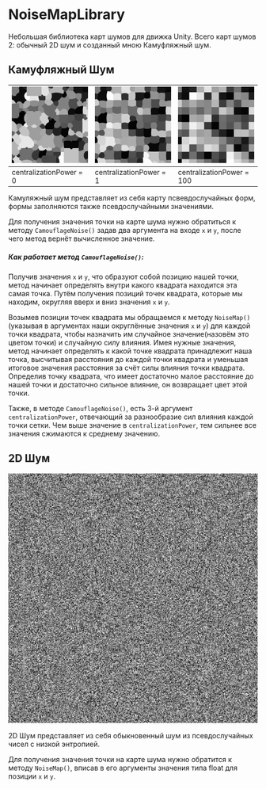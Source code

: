 # NoiseMapLibrary

Небольшая библиотека карт шумов для движка Unity. Всего карт шумов 2: обычный 2D шум и созданный мною Камуфляжный шум.

## Камуфляжный Шум

| ![Image1](CamouflageNoise/CentralizationPower0.png) | ![Image2](CamouflageNoise/CentralizationPower1.png) | ![Image3](CamouflageNoise/CentralizationPower100.png) |
|------------------------------------------|------------------------------------------|------------------------------------------|
| centralizationPower = 0                  |     centralizationPower = 1              |         centralizationPower = 100        |

Камуляжный шум представляет из себя карту псвевдослучайных форм, формы заполняются также псевдослучайными значениями.

Для получения значения точки на карте шума нужно обратиться к методу `CamouflageNoise()` задав два аргумента на входе `x` и `y`, после чего метод вернёт вычисленное значение.

##### Как работает метод `CamouflageNoise()`:

Получив значения `x` и `y`, что образуют собой позицию нашей точки, метод начинает определять внутри какого квадрата находится эта самая точка.
Путём получения позиций точек квадрата, которые мы находим, округляя вверх и вниз значения `x` и `y`.

Возымев позиции точек квадрата мы обращаемся к методу `NoiseMap()`(указывая в аргументах наши округлённые значения `x` и `y`) для каждой точки квадрата, чтобы назначить им случайное значение(назовём это цветом точки) и случайную силу влияния.
Имея нужные значения, метод начинает определять к какой точке квадрата принадлежит наша точка, высчитывая расстояния до каждой точки квадрата и уменьшая итоговое значения расстояния за счёт силы влияния точки квадрата.
Определив точку квадрата, что имеет достаточно малое расстояние до нашей точки и достаточно сильное влияние, он возвращает цвет этой точки.

Также, в методе `CamouflageNoise()`, есть 3-й аргумент `centralizationPower`, отвечающий за разнообразие сил влияния каждой точки сетки. Чем выше значение в `centralizationPower`, тем сильнее все значения сжимаются к среднему значению. 

## 2D Шум

![512x512 Карта шума](NoiseMap.png)

2D Шум представляет из себя обыкновенный шум из псевдослучайных чисел с низкой энтропией.

Для получения значения точки на карте шума нужно обратится к методу `NoiseMap()`, вписав в его аргументы значения типа float для позиции `x` и `y`.
